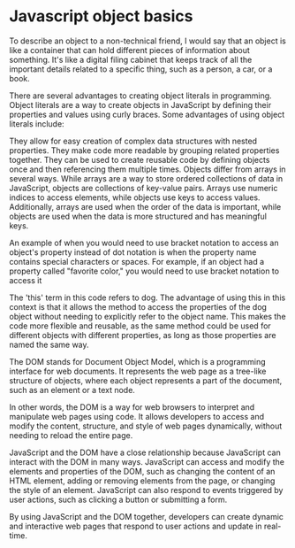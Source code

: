 # Javascript object basics

To describe an object to a non-technical friend, I would say that an object is like a container that can hold different pieces of information about something. It's like a digital filing cabinet that keeps track of all the important details related to a specific thing, such as a person, a car, or a book.

There are several advantages to creating object literals in programming. Object literals are a way to create objects in JavaScript by defining their properties and values using curly braces. Some advantages of using object literals include:

They allow for easy creation of complex data structures with nested properties.
They make code more readable by grouping related properties together.
They can be used to create reusable code by defining objects once and then referencing them multiple times.
Objects differ from arrays in several ways. While arrays are a way to store ordered collections of data in JavaScript, objects are collections of key-value pairs. Arrays use numeric indices to access elements, while objects use keys to access values. Additionally, arrays are used when the order of the data is important, while objects are used when the data is more structured and has meaningful keys.

An example of when you would need to use bracket notation to access an object's property instead of dot notation is when the property name contains special characters or spaces. For example, if an object had a property called "favorite color," you would need to use bracket notation to access it

The 'this' term in this code refers to dog.
The advantage of using this in this context is that it allows the method to access the properties of the dog object without needing to explicitly refer to the object name. This makes the code more flexible and reusable, as the same method could be used for different objects with different properties, as long as those properties are named the same way.

The DOM stands for Document Object Model, which is a programming interface for web documents. It represents the web page as a tree-like structure of objects, where each object represents a part of the document, such as an element or a text node.

In other words, the DOM is a way for web browsers to interpret and manipulate web pages using code. It allows developers to access and modify the content, structure, and style of web pages dynamically, without needing to reload the entire page.

JavaScript and the DOM have a close relationship because JavaScript can interact with the DOM in many ways. JavaScript can access and modify the elements and properties of the DOM, such as changing the content of an HTML element, adding or removing elements from the page, or changing the style of an element. JavaScript can also respond to events triggered by user actions, such as clicking a button or submitting a form.

By using JavaScript and the DOM together, developers can create dynamic and interactive web pages that respond to user actions and update in real-time.